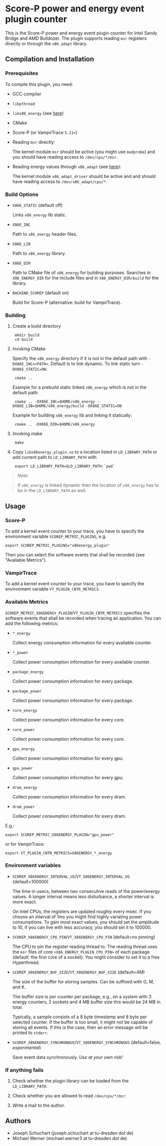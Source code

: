 # Score-P power and energy event plugin counter

This is the Score-P power and energy event plugin counter for Intel Sandy Bridge and AMD Bulldozer. The plugin supports reading `msr` registers directly or through the `x86_adapt` library.

## Compilation and Installation

### Prerequisites

To compile this plugin, you need:

* GCC compiler

* `libpthread`

* `libx86_energy` (see [here](https://github.com/tud-zih-energy/x86_energy))

* CMake

* Score-P (or VampirTrace `5.11+`)

* Reading `msr` directly:

    The kernel module `msr` should be active (you might use `modprobe`) and you should have reading
    access to `/dev/cpu/*/msr`.

* Reading energy values through `x86_adapt` (see [here](https://github.com/tud-zih-energy/x86_adapt)):

    The kernel module `x86_adapt_driver` should be active and and should have reading access to
    `/dev/x86_adapt/cpu/*`.

### Build Options

* `X86E_STATIC` (default off)

    Links `x86_energy` lib static.

* `X86E_INC`

    Path to `x86_energy` header files.

* `X86E_LIB`

    Path to `x86_energy` library.

* `X86E_DIR`

    Path to CMake file of `x86_energy` for building purposes. Searches in `X86_ENERGY_DIR` for the
    include files and in `X86_ENERGY_DIR/build` for the library.

* `BACKEND_SCOREP` (default on)

    Build for Score-P (alternative: build for VampirTrace).

### Building

1. Create a build directory

        mkdir build
        cd build

2. Invoking CMake

    Specify the `x86_energy` directory if it is not in the default path with `-DX86E_INC=<PATH>`.
    Default is to link dynamic. To link static turn `-DX86E_STATIC=ON`.

        cmake ..

    Example for a prebuild static linked `x86_energy` which is not in the default path:

        cmake .. -DX86E_INC=$HOME/x86_energy -DX86E_LIB=$HOME/x86_energy/build -DX86E_STATIC=ON

    Example for building `x86_energy` lib and linking it statically:

        cmake .. -DX86E_DIR=$HOME/x86_energy

3. Invoking make

        make

4. Copy `libx86energy_plugin.so` to a location listed in `LD_LIBRARY_PATH` or add current path to
    `LD_LIBRARY_PATH` with

        export LD_LIBRARY_PATH=$LD_LIBRARY_PATH:`pwd`

> *Note:*

> If `x86_energy` is linked dynamic then the location of `x86_energy` has to be in the
> `LD_LIBRARY_PATH` as well.

## Usage

### Score-P

To add a kernel event counter to your trace, you have to specify the environment variable
`SCOREP_METRIC_PLUGINS`, e.g.

    export SCOREP_METRIC_PLUGINS="x86energy_plugin"

Then you can select the software events that shall be recorded (see "Available Metrics").

### VampirTrace

To add a kernel event counter to your trace, you have to specify the environment variable
`VT_PLUGIN_CNTR_METRICS`.

### Available Metrics

`SCOREP_METRIC_X86ENERGY_PLUGIN`/`VT_PLUGIN_CNTR_METRICS` specifies the software events that shall
be recorded when tracing an application. You can add the following metrics:

* `*_energy`

    Collect energy consumption information for every available counter.

* `*_power`

    Collect power consumption information for every available counter.

* `package_energy`

    Collect power consumption information for every package.

* `package_power`

    Collect power consumption information for every package.

* `core_energy`

    Collect power consumption information for every core.

* `core_power`

    Collect power consumption information for every core.

* `gpu_energy`

    Collect power consumption information for every gpu.

* `gpu_power`

    Collect power consumption information for every gpu.

* `dram_energy`

    Collect power consumption information for every dram.

* `dram_power`

    Collect power consumption information for every dram.

E.g.:

    export SCOREP_METRIC_X86ENERGY_PLUGIN="gpu_power"

or for VampirTrace:

    export VT_PLUGIN_CNTR_METRICS=X86ENERGY_*_energy

### Environment variables

* `SCOREP_X86ENERGY_INTERVAL_US`/`VT_X86ENERGY_INTERVAL_US` (default=100000)

    The time in usecs, between two consecutive reads of the power/energy values. A longer interval
    means less disturbance, a shorter interval is more exact.

    On Intel CPUs, the registers are updated roughly every msec. If you choose an interval of 1ms
    you might find highly variating power consumptions. To gain most exact values, you should set
    the amplitude to 10, if you can live with less accuracy, you should set it to 100000.

* `SCOREP_X86ENERGY_CPU_PIN`/`VT_X86ENERGY_CPU_PIN` (default=no pinning)

    The CPU to pin the register reading thread to. The reading thread uses the `msr` files of core
    `<X86_ENERGY_PLUGIN_CPU_PIN>` of each package (default: the first core of a socket). You might
    consider to set it to a free Hyperthread.

* `SCOREP_X86ENERGY_BUF_SIZE`/`VT_X86ENERGY_BUF_SIZE` (default=4M)

    The size of the buffer for storing samples. Can be suffixed with G, M, and K.

    The buffer size is per counter per package, e.g., on a system with 3 energy counters, 2 sockets
    and 4 MB buffer size this would be 24 MB in total.

    Typically, a sample consists of a 8 byte timestamp and 8 byte per selected counter. If the
    buffer is too small, it might not be capable of storing all events. If this is the case, then an
    error message will be printed to `stderr`.

* `SCOREP_X86ENERGY_SYNCHRONOUS`/`VT_X86ENERGY_SYNCHRONOUS` (default=false, *experimental*)

    Save event data synchronously. *Use at your own risk!*

### If anything fails

1. Check whether the plugin library can be loaded from the `LD_LIBRARY_PATH`.

2. Check whether you are allowed to read `/dev/cpu/*/msr`.

3. Write a mail to the author.

## Authors

* Joseph Schuchart (joseph.schuchart at tu-dresden dot de)
* Michael Werner (michael.werner3 at tu-dresden dot de)
